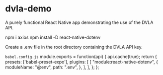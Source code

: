 # dvla-demo
A purely functional React Native app demonstrating the use of the DVLA API.

npm i axios
npm install -D react-native-dotenv

Create a .env file in the root directory containing the DVLA API key.

`babel.config.js`
    module.exports = function(api) {
        api.cache(true);
        return {
          presets: ['babel-preset-expo'],
          plugins: [
            [
              "module:react-native-dotenv",
              {
                moduleName: "@env",
                path: ".env",
              },
            ],
          ],
        };
     };
  
